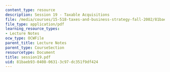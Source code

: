 ```yaml
---
content_type: resource
description: Session 19 - Taxable Acquisitions
file: /media/courses/15-518-taxes-and-business-strategy-fall-2002/81baeb93040806313c97dc351f9df424_session19.pdf
file_type: application/pdf
learning_resource_types:
- Lecture Notes
ocw_type: OCWFile
parent_title: Lecture Notes
parent_type: CourseSection
resourcetype: Document
title: session19.pdf
uid: 81baeb93-0408-0631-3c97-dc351f9df424
---
```

